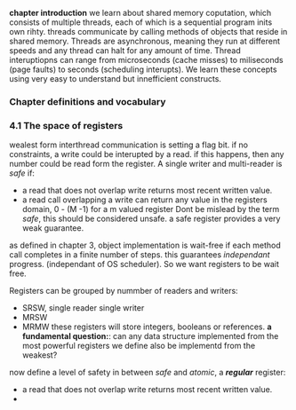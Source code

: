 **chapter introduction**
we learn about shared memory coputation, which consists of multiple threads, each of which is a sequential program inits own rihty. threads communicate by calling methods of objects that reside in shared memory. Threads are asynchronous, meaning they run at different speeds and any thread can halt for any amount of time. Thread interuptiopns can range from microseconds (cache misses) to miliseconds (page faults) to seconds (scheduling interupts). We learn these concepts using very easy to understand but innefficient constructs. 
### Chapter definitions and vocabulary


### 4.1 The space of registers
wealest form interthread communication is setting a flag bit. if no constraints, a write could be interupted by a read. if this happens, then any number could be read form the register. 
A single writer and multi-reader is *safe* if:
- a read that does not overlap write returns most recent written value.
- a read call overlapping a write can return any value in the registers domain, 0 - (M -1) for a m valued register 
Dont be mislead by the term *safe*, this should be considered unsafe. a safe register provides a very weak guarantee. 

as defined in chapter 3, object implementation is wait-free if each method call completes in a finite number of steps. this guarantees *independant* progress.  (independant of OS scheduler). 
So we want registers to be wait free. 

Registers can be grouped by nummber of readers and writers:
- SRSW, single reader single writer
- MRSW
- MRMW
these registers will store integers, booleans or references.
**a fundamental question:**: can any data structure implemented from the most powerful registers we define also be implementd from the weakest?

now define a level of safety in between *safe* and *atomic*, a ***regular*** register:
-  a read that does not overlap write returns most recent written value.
- 